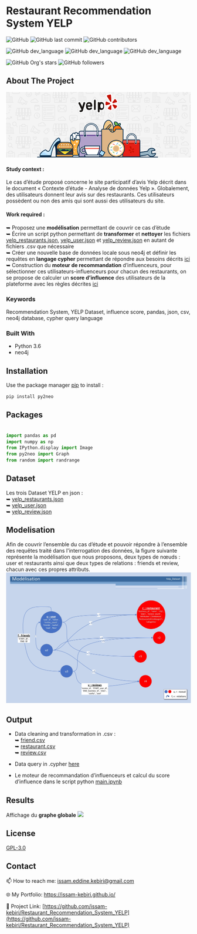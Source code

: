 # Restaurant Recommendation System YELP

![GitHub](https://img.shields.io/github/license/issam-kebiri/UniversityProjects?color=g&style=for-the-badge)
![GitHub last commit](https://img.shields.io/github/last-commit/issam-kebiri/Restaurant_Recommendation_System_YELP?color=red&style=for-the-badge)
![GitHub contributors](https://img.shields.io/github/contributors/issam-kebiri/Restaurant_Recommendation_System_YELP?color=yellow&style=for-the-badge)

![GitHub dev_language](https://img.shields.io/badge/Neo4j-blue?style=flat&logo=neo4j&logoColor=white)
![GitHub dev_language](https://img.shields.io/badge/Python-yellow?style=flat&logo=python&logoColor=white)
![GitHub dev_language](https://img.shields.io/badge/Pandas-6aa84f?style=flat&logo=pandas&logoColor=white)


![GitHub Org's stars](https://img.shields.io/github/stars/issam-kebiri?style=social)
![GitHub followers](https://img.shields.io/github/followers/issam-kebiri?style=social)



## About The Project
<img src="./Project/YELP_restaurents.png">

#### Study context :
Le cas d’étude proposé concerne le site participatif d’avis Yelp décrit dans le document « Contexte d’étude - Analyse de données Yelp ». Globalement, des utilisateurs donnent leur avis sur des restaurants. Ces utilisateurs possèdent ou non des amis qui sont aussi des utilisateurs du site.

#### Work required :   
➥ Proposez une **modélisation** permettant de couvrir ce cas d’étude    
➥ Écrire un script python permettant de **transformer** et **nettoyer** les fichiers [yelp_restaurants.json](Dataset/Json_OriginalDdata/yelp_restaurants.json), [yelp_user.json](Dataset/Json_OriginalDdata/yelp_user.json) et [yelp_review.json](Dataset/Json_OriginalDdata/yelp_review.json) en autant de fichiers .csv que nécessaire     
➥ Créer une nouvelle base de données locale sous neo4j et définir les requêtes en **langage cypher** permettant de répondre aux besoins décrits [ici](Project/Project.pdf)    
➥ Construction du **moteur de recommandation** d’influenceurs, pour sélectionner ces utilisateurs-influenceurs pour chacun des restaurants, on se propose de calculer un **score d’influence** des utilisateurs de la plateforme avec les règles décrites [ici](Project/Project.pdf)       



### Keywords

Recommendation System, YELP Dataset, influence score, pandas, json, csv, neo4j database, cypher query language

### Built With

* Python 3.6
* neo4j 

## Installation

Use the package manager [pip](https://pip.pypa.io/en/stable/) to install :

```python 
pip install py2neo
```

## Packages

```python

import pandas as pd
import numpy as np
from IPython.display import Image
from py2neo import Graph
from random import randrange
```



## Dataset
Les trois Dataset YELP en json :   
➥ [yelp_restaurants.json](Dataset/Json_OriginalDdata/yelp_restaurants.json)     
➥ [yelp_user.json](Dataset/Json_OriginalDdata/yelp_user.json)      
➥ [yelp_review.json](Dataset/Json_OriginalDdata/yelp_review.json)       


## Modelisation
Afin de couvrir l’ensemble du cas d’étude et pouvoir répondre à l’ensemble des requêtes traité dans l'interrogation des données, la figure suivante représente la modélisation que nous proposons, deux types de nœuds : user et restaurants ainsi que deux types de relations : friends et review, chacun avec ces propres attributs.
<img src="./Modeliation.jpg">


## Output

- Data cleaning and transformation in .csv :    
➥ [friend.csv](Dataset/CSV_Output/friend.csv)     
➥ [restaurant.csv](Dataset/CSV_Output/restaurant.csv)      
➥ [review.csv](Dataset/CSV_Output/review.csv)     

- Data query in .cypher [here](Data_query.cypher)

- Le moteur de recommandation d’influenceurs et calcul du score d’influence dans le script python [main.ipynb](main.ipynb)
     


## Results
Affichage du **graphe globale**
<img src="./screen_neo4j/graph.png">

## License

[GPL-3.0](https://choosealicense.com/licenses/gpl-3.0/)

## Contact

📫 How to reach me: issam.eddine.kebiri@gmail.com

🌐 My Portfolio: <https://issam-kebiri.github.io/>

🔗 Project Link: [https://github.com/issam-kebiri/Restaurant_Recommendation_System_YELP](https://github.com/issam-kebiri/Restaurant_Recommendation_System_YELP)
